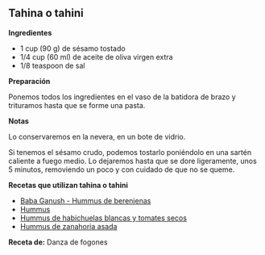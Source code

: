 ## Tahina o tahini

**Ingredientes**

- 1 cup (90 g) de sésamo tostado
- 1/4 cup (60 ml) de aceite de oliva virgen extra
- 1/8 teaspoon de sal

**Preparación**

Ponemos todos los ingredientes en el vaso de la batidora de brazo y trituramos hasta que se forme una pasta.

**Notas**

Lo conservaremos en la nevera, en un bote de vidrio.

Si tenemos el sésamo crudo, podemos tostarlo poniéndolo en una sartén caliente a fuego medio. Lo dejaremos hasta que se dore ligeramente, unos 5 minutos, removiendo un poco y con cuidado de que no se queme.

**Recetas que utilizan tahina o tahini**

- [Baba Ganush - Hummus de berenjenas](../salado/baba-ganush-hummus-de-berenjena.md)
- [Hummus](../salado/hummus.md)
- [Hummus de habichuelas blancas y tomates secos](../salado/hummus-de-habichuelas-blancas-y-tomates-secos.md)
- [Hummus de zanahoria asada](../salado/hummus-de-zanahoria-asada.md)

**Receta de:** Danza de fogones